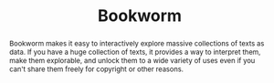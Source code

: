 ---
pid: bookworm
done: true
title: Bookworm
featured: true
category: Other
tags:
- software
- text-analysis
- data-visualization
abstract: 'Bookworm makes it easy to interactively explore massive collections of
  texts as data. If you have a huge collection of texts, it provides a way to interpret
  them, make them explorable, and unlock them to a wide variety of uses even if you
  can''t share them freely for copyright or other reasons. '
pis:
- schmidt
link: https://github.com/Bookworm-project
order: '029'
layout: project
---